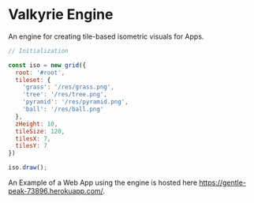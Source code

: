 # Valkyrie Engine

An engine for creating tile-based isometric visuals for Apps.

```javascript
// Initialization

const iso = new grid({
  root: '#root',
  tileset: {
    'grass': '/res/grass.png',
    'tree': '/res/tree.png',
    'pyramid': '/res/pyramid.png',
    'ball': '/res/ball.png'
  },
  zHeight: 10,
  tileSize: 120,
  tilesX: 7,
  tilesY: 7
})

iso.draw();

```

An Example of a Web App using the engine is hosted here https://gentle-peak-73896.herokuapp.com/.
